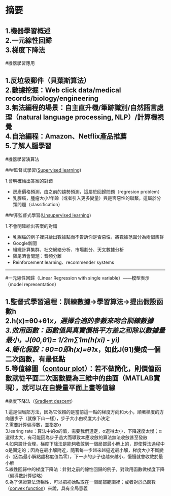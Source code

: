 # 摘要

1.機器學習概述<br>
2.一元線性回歸<br>
3.梯度下降法<br>
---
#機器學習應用

1.反垃圾郵件（貝葉斯算法）<br>
2.數據挖掘：Web click data/medical records/biology/engineering<br>
3.無法編程的場景：自主直升機/筆跡識別/自然語言處理（natural language processing, NLP）/計算機視覺<br>
4.自治編程：Amazon、Netflix產品推薦<br>
5.了解人腦學習<br>
---
#機器學習演算法

###監督式學習([Supervised learning](https://zh.wikipedia.org/wiki/%E7%9B%A3%E7%9D%A3%E5%BC%8F%E5%AD%B8%E7%BF%92))

1.會明確給出答案的對錯<br>
* 房產價格預測，由之前的趨勢預測，這屬於回歸問題（regresion problem）<br>
* 乳腺癌，腫瘤大小/年齡（或者引入更多變量）與是否惡性的聯繫，這屬於分類問題（classification）<br>

###非監督式學習([Unsupervised learning](https://zh.wikipedia.org/wiki/%E9%9D%9E%E7%9B%A3%E7%9D%A3%E5%BC%8F%E5%AD%B8%E7%BF%92))

1.不會明確給出答案的對錯<br>
* 乳腺癌的例子裡只給出數據點而不告訴你是否惡性，將數據范圍分為兩個集群<br>
* Google新聞<br>
* 組織計算集群、社交網絡分析、市場劃分、天文數據分析<br>
* 雞尾酒會問題：音頻分離<br>
* Reinforcement learning、recommender systems<br>
---
#一元線性回歸（Linear Regression with single variable）——模型表示（model representation）

1.監督式學習過程：訓練數據->學習算法->提出假設函數h<br>
2.h(x)=θ0+θ1*x，選擇合適的參數來吻合訓練數據<br>
3.效用函數：函數值與真實價格平方差之和除以數據量最小，J(θ0,θ1)= 1/2m∑1m(h(xi) - yi)<br>
4.簡化假設：θ0=0即h(x)=θ1*x，如此J(θ1)變成一個二次函數，有最低點<br>
5.等值線圖（[contour plot](https://zh.wikipedia.org/wiki/%E7%AD%89%E9%AB%98%E7%B7%9A)）：若不做簡化，則價值函數就從平面二次函數變為三維中的曲面（MATLAB實現），就可以在自變量平面上畫等值線<br>
---

#梯度下降法（[Gradient descent](https://zh.wikipedia.org/wiki/%E6%A2%AF%E5%BA%A6%E4%B8%8B%E9%99%8D%E6%B3%95)）

1.這是個局部方法，因為它依賴的是當前這一點的梯度方向和大小，順著梯度的方向邁步子（就像下山一樣），步子大小由梯度大小決定<br>
2.需要計算偏導數，並指定α<br>
3.learing rate：算法中的α的值，需要我們選定，α選得太小，下降速度太慢；α選得太大，有可能因為步子過大而導致本應收斂的算法無法收斂甚至發散<br>
4.如果設計合理，梯度下降法是能夠收斂到一個局部最小解上的，即使算法過程中α是固定的；因為在最小解附近，隨著每一步越來越逼近最小解，梯度大小不斷變小（因為最小解點處梯度值為零），下一步的步子也越來越小，慢慢就會收斂於最小解<br>
5.線性回歸中的梯度下降法：針對之前的線性回歸的例子，對效用函數做梯度下降（偏導數計算從略）<br>
6.為了保證算法流暢性，可以把初始點取在一個局部範圍裡；或者對於凸函數（[convex function](https://zh.wikipedia.org/wiki/%E5%87%B8%E5%87%BD%E6%95%B0)）來說，具有全局意義<br>
